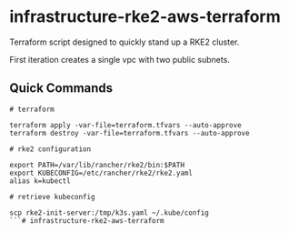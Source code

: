 # infrastructure-rke2-aws-terraform

Terraform script designed to quickly stand up a RKE2 cluster.

First iteration creates a single vpc with two public subnets.

## Quick Commands

```
# terraform

terraform apply -var-file=terraform.tfvars --auto-approve
terraform destroy -var-file=terraform.tfvars --auto-approve

# rke2 configuration

export PATH=/var/lib/rancher/rke2/bin:$PATH
export KUBECONFIG=/etc/rancher/rke2/rke2.yaml
alias k=kubectl

# retrieve kubeconfig

scp rke2-init-server:/tmp/k3s.yaml ~/.kube/config
```# infrastructure-rke2-aws-terraform
